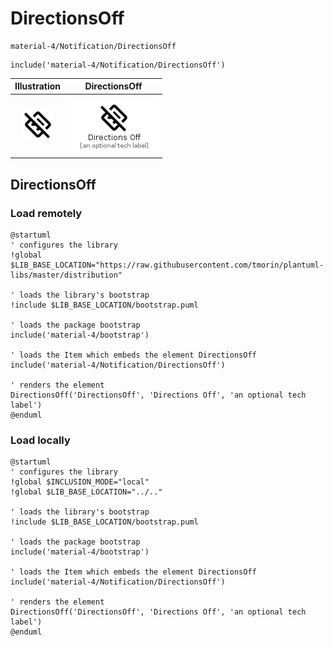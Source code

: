 # DirectionsOff


```text
material-4/Notification/DirectionsOff
```

```text
include('material-4/Notification/DirectionsOff')
```



| Illustration | DirectionsOff |
| :---: | :---: |
| ![illustration for Illustration](../../material-4/Notification/DirectionsOff.png) | ![illustration for DirectionsOff](../../material-4/Notification/DirectionsOff.Local.png) |




## DirectionsOff

### Load remotely
```plantuml
@startuml
' configures the library
!global $LIB_BASE_LOCATION="https://raw.githubusercontent.com/tmorin/plantuml-libs/master/distribution"

' loads the library's bootstrap
!include $LIB_BASE_LOCATION/bootstrap.puml

' loads the package bootstrap
include('material-4/bootstrap')

' loads the Item which embeds the element DirectionsOff
include('material-4/Notification/DirectionsOff')

' renders the element
DirectionsOff('DirectionsOff', 'Directions Off', 'an optional tech label')
@enduml
```

### Load locally
```plantuml
@startuml
' configures the library
!global $INCLUSION_MODE="local"
!global $LIB_BASE_LOCATION="../.."

' loads the library's bootstrap
!include $LIB_BASE_LOCATION/bootstrap.puml

' loads the package bootstrap
include('material-4/bootstrap')

' loads the Item which embeds the element DirectionsOff
include('material-4/Notification/DirectionsOff')

' renders the element
DirectionsOff('DirectionsOff', 'Directions Off', 'an optional tech label')
@enduml
```

